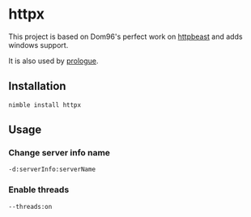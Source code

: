 # httpx
This project is based on Dom96's perfect work on [httpbeast](https://github.com/dom96/httpbeast) and adds windows support.

It is also used by [prologue](https://github.com/planety/prologue).

## Installation

```
nimble install httpx
```


## Usage

### Change server info name

```
-d:serverInfo:serverName
```

### Enable threads

```
--threads:on
```
